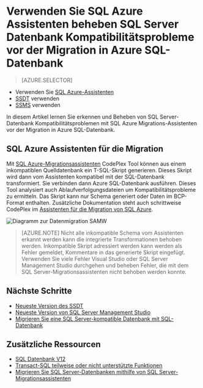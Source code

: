<properties
   pageTitle="SQL Server-Datenbank Kompatibilität Probleme vor der Migration zu SQL Datenbank | Microsoft Azure"
   description="Microsoft Azure SQL-Datenbank Datenbankmigration, Kompatibilität, SQL Azure-Migrationsassistenten"
   services="sql-database"
   documentationCenter=""
   authors="CarlRabeler"
   manager="jhubbard"
   editor=""/>

<tags
   ms.service="sql-database"
   ms.devlang="NA"
   ms.topic="article"
   ms.tgt_pltfrm="NA"
   ms.workload="sqldb-migrate"
   ms.date="08/24/2016"
   ms.author="carlrab"/>

# <a name="use-sql-azure-migration-wizard-to-fix-sql-server-database-compatibility-issues-before-migration-to-azure-sql-database"></a>Verwenden Sie SQL Azure Assistenten beheben SQL Server Datenbank Kompatibilitätsprobleme vor der Migration in Azure SQL-Datenbank

> [AZURE.SELECTOR]
- Verwenden Sie [SQL Azure-Assistenten](sql-database-cloud-migrate-fix-compatibility-issues.md)
- [SSDT](sql-database-cloud-migrate-fix-compatibility-issues-ssdt.md) verwenden
- [SSMS](sql-database-cloud-migrate-fix-compatibility-issues-ssms.md) verwenden

In diesem Artikel lernen Sie erkennen und Beheben von SQL Server-Datenbank Kompatibilitätsproblemen mit SQL Azure Migrations-Assistenten vor der Migration in Azure SQL-Datenbank.

## <a name="using-sql-azure-migration-wizard"></a>SQL Azure Assistenten für die Migration

Mit [SQL Azure-Migrationsassistenten](http://sqlazuremw.codeplex.com/) CodePlex Tool können aus einem inkompatiblen Quelldatenbank ein T-SQL-Skript generieren. Dieses Skript wird dann vom Assistenten kompatibel mit der SQL-Datenbank transformiert. Sie verbinden dann Azure SQL-Datenbank ausführen. Dieses Tool analysiert auch Ablaufverfolgungsdateien um Kompatibilitätsprobleme zu ermitteln. Das Skript kann nur Schema generiert oder Daten im BCP-Format enthalten. Zusätzliche Dokumentation steht auch schrittweise CodePlex im [Assistenten für die Migration von SQL Azure](http://sqlazuremw.codeplex.com/).  

 ![Diagramm zur Datenmigration SAMW](./media/sql-database-cloud-migrate/02SAMWDiagram.png)

  > [AZURE.NOTE] Nicht alle inkompatible Schema vom Assistenten erkannt werden kann die integrierte Transformationen behoben werden. Inkompatible Skript adressiert werden kann werden als Fehler gemeldet, Kommentare in das generierte Skript eingefügt. Verwenden Sie viele Fehler Visual Studio oder SQL Server Management Studio durchgehen und beheben Fehler, die mit dem SQL Server-Migrationsassistenten nicht behoben werden konnte.

## <a name="next-steps"></a>Nächste Schritte

- [Neueste Version des SSDT](https://msdn.microsoft.com/library/mt204009.aspx)
- [Neueste Version von SQL Server Management Studio](https://msdn.microsoft.com/library/mt238290.aspx)
- [Migrieren Sie eine SQL Server-kompatible Datenbank mit SQL-Datenbank](sql-database-cloud-migrate.md#migrate-a-compatible-sql-server-database-to-sql-database)

## <a name="additional-resources"></a>Zusätzliche Ressourcen

- [SQL Datenbank V12](sql-database-v12-whats-new.md)
- [Transact-SQL teilweise oder nicht unterstützte Funktionen](sql-database-transact-sql-information.md)
- [Migrieren Sie SQL Server-Datenbanken mithilfe von SQL Server-Migrationsassistenten](http://blogs.msdn.com/b/ssma/)
